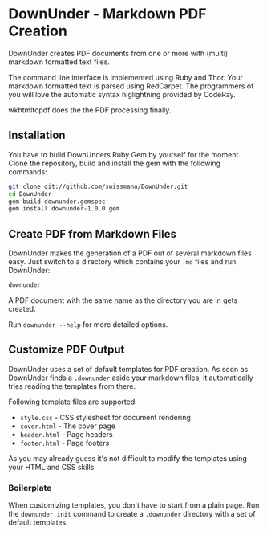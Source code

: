 # DownUnder - Markdown PDF Creation
DownUnder creates PDF documents from one or more with (multi) markdown formatted
text files.

The command line interface is implemented using Ruby and Thor. Your markdown formatted
text is parsed using RedCarpet. The programmers of you will love the automatic
syntax higlightning provided by CodeRay.

wkhtmltopdf does the the PDF processing finally.

## Installation
You have to build DownUnders Ruby Gem by yourself for the moment. Clone the
repository, build and install the gem with the following commands:

```bash
git clone git://github.com/swissmanu/DownUnder.git
cd DownUnder
gem build downunder.gemspec
gem install downunder-1.0.0.gem
```

## Create PDF from Markdown Files
DownUnder makes the generation of a PDF out of several markdown files easy. Just
switch to a directory which contains your `.md` files and run DownUnder:

```bash
downunder
```

A PDF document with the same name as the directory you are in gets created.

Run `downunder --help` for more detailed options.

## Customize PDF Output
DownUnder uses a set of default templates for PDF creation. As soon as 
DownUnder finds a `.downunder` aside your markdown files, it automatically 
tries reading the templates from there.

Following template files are supported:

* `style.css` - CSS stylesheet for document rendering
* `cover.html` - The cover page
* `header.html` - Page headers
* `footer.html` - Page footers

As you may already guess it's not difficult to modify the templates using your HTML
and CSS skills

### Boilerplate
When customizing templates, you don't have to start from a plain page. Run
the `downunder init` command to create a `.downunder` directory with a set of default
templates.
